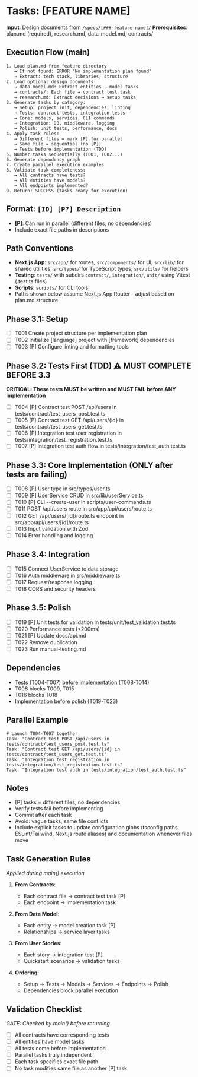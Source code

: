 # Tasks: [FEATURE NAME]

**Input**: Design documents from `/specs/[###-feature-name]/`
**Prerequisites**: plan.md (required), research.md, data-model.md, contracts/

## Execution Flow (main)
```
1. Load plan.md from feature directory
   → If not found: ERROR "No implementation plan found"
   → Extract: tech stack, libraries, structure
2. Load optional design documents:
   → data-model.md: Extract entities → model tasks
   → contracts/: Each file → contract test task
   → research.md: Extract decisions → setup tasks
3. Generate tasks by category:
   → Setup: project init, dependencies, linting
   → Tests: contract tests, integration tests
   → Core: models, services, CLI commands
   → Integration: DB, middleware, logging
   → Polish: unit tests, performance, docs
4. Apply task rules:
   → Different files = mark [P] for parallel
   → Same file = sequential (no [P])
   → Tests before implementation (TDD)
5. Number tasks sequentially (T001, T002...)
6. Generate dependency graph
7. Create parallel execution examples
8. Validate task completeness:
   → All contracts have tests?
   → All entities have models?
   → All endpoints implemented?
9. Return: SUCCESS (tasks ready for execution)
```

## Format: `[ID] [P?] Description`
- **[P]**: Can run in parallel (different files, no dependencies)
- Include exact file paths in descriptions

## Path Conventions
- **Next.js App**: `src/app/` for routes, `src/components/` for UI, `src/lib/` for shared utilities, `src/types/` for TypeScript types, `src/utils/` for helpers
- **Testing**: `tests/` with subdirs `contract/`, `integration/`, `unit/` using Vitest (.test.ts files)
- **Scripts**: `scripts/` for CLI tools
- Paths shown below assume Next.js App Router - adjust based on plan.md structure

## Phase 3.1: Setup
- [ ] T001 Create project structure per implementation plan
- [ ] T002 Initialize [language] project with [framework] dependencies
- [ ] T003 [P] Configure linting and formatting tools

## Phase 3.2: Tests First (TDD) ⚠️ MUST COMPLETE BEFORE 3.3
**CRITICAL: These tests MUST be written and MUST FAIL before ANY implementation**
- [ ] T004 [P] Contract test POST /api/users in tests/contract/test_users_post.test.ts
- [ ] T005 [P] Contract test GET /api/users/{id} in tests/contract/test_users_get.test.ts
- [ ] T006 [P] Integration test user registration in tests/integration/test_registration.test.ts
- [ ] T007 [P] Integration test auth flow in tests/integration/test_auth.test.ts

## Phase 3.3: Core Implementation (ONLY after tests are failing)
- [ ] T008 [P] User type in src/types/user.ts
- [ ] T009 [P] UserService CRUD in src/lib/userService.ts
- [ ] T010 [P] CLI --create-user in scripts/user-commands.ts
- [ ] T011 POST /api/users route in src/app/api/users/route.ts
- [ ] T012 GET /api/users/[id]/route.ts endpoint in src/app/api/users/[id]/route.ts
- [ ] T013 Input validation with Zod
- [ ] T014 Error handling and logging

## Phase 3.4: Integration
- [ ] T015 Connect UserService to data storage
- [ ] T016 Auth middleware in src/middleware.ts
- [ ] T017 Request/response logging
- [ ] T018 CORS and security headers

## Phase 3.5: Polish
- [ ] T019 [P] Unit tests for validation in tests/unit/test_validation.test.ts
- [ ] T020 Performance tests (<200ms)
- [ ] T021 [P] Update docs/api.md
- [ ] T022 Remove duplication
- [ ] T023 Run manual-testing.md

## Dependencies
- Tests (T004-T007) before implementation (T008-T014)
- T008 blocks T009, T015
- T016 blocks T018
- Implementation before polish (T019-T023)

## Parallel Example
```
# Launch T004-T007 together:
Task: "Contract test POST /api/users in tests/contract/test_users_post.test.ts"
Task: "Contract test GET /api/users/{id} in tests/contract/test_users_get.test.ts"
Task: "Integration test registration in tests/integration/test_registration.test.ts"
Task: "Integration test auth in tests/integration/test_auth.test.ts"
```

## Notes
- [P] tasks = different files, no dependencies
- Verify tests fail before implementing
- Commit after each task
- Avoid: vague tasks, same file conflicts
- Include explicit tasks to update configuration globs (tsconfig paths, ESLint/Tailwind, Next.js route aliases) and documentation whenever files move

## Task Generation Rules
*Applied during main() execution*

1. **From Contracts**:
   - Each contract file → contract test task [P]
   - Each endpoint → implementation task
   
2. **From Data Model**:
   - Each entity → model creation task [P]
   - Relationships → service layer tasks
   
3. **From User Stories**:
   - Each story → integration test [P]
   - Quickstart scenarios → validation tasks

4. **Ordering**:
   - Setup → Tests → Models → Services → Endpoints → Polish
   - Dependencies block parallel execution

## Validation Checklist
*GATE: Checked by main() before returning*

- [ ] All contracts have corresponding tests
- [ ] All entities have model tasks
- [ ] All tests come before implementation
- [ ] Parallel tasks truly independent
- [ ] Each task specifies exact file path
- [ ] No task modifies same file as another [P] task